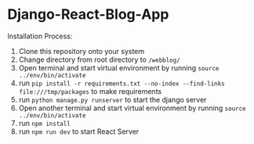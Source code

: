 # Django-React-Blog-App

Installation Process:
1. Clone this repository onto your system
2. Change directory from root directory to `/webblog/`
3. Open terminal and start virtual environment by running `source ../env/bin/activate`
4. run `pip install -r requirements.txt --no-index --find-links file:///tmp/packages` to make requirements
5. run `python manage.py runserver` to start the django server
6. Open another terminal and start virtual environment by running `source ../env/bin/activate`
7. run `npm install`
8. run `npm run dev` to start React Server
